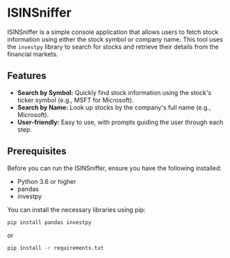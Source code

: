 # ISINSniffer

ISINSniffer is a simple console application that allows users to fetch stock information using either the stock symbol or company name. This tool uses the `investpy` library to search for stocks and retrieve their details from the financial markets.

## Features

- **Search by Symbol:** Quickly find stock information using the stock's ticker symbol (e.g., MSFT for Microsoft).
- **Search by Name:** Look up stocks by the company's full name (e.g., Microsoft).
- **User-friendly:** Easy to use, with prompts guiding the user through each step.

## Prerequisites

Before you can run the ISINSniffer, ensure you have the following installed:

- Python 3.6 or higher
- pandas
- investpy

You can install the necessary libraries using pip:

```bash
pip install pandas investpy
```
or
```bash
pip install -r requirements.txt
```
